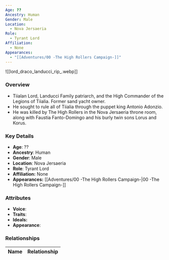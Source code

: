 ```yaml
---
Age: ??
Ancestry: Human
Gender: Male
Location:
  - Nova Jersaeria
Role:
  - Tyrant Lord
Affiliation:
  - None
Appearances:
  - "[[Adventures/00 -The High Rollers Campaign-]]"
---
```


![[lord_draco_landucci_rip_.webp]]

### Overview
- Tiialan Lord, Landucci Family patriarch, and the High Commander of the Legions of Tiialia. Former sand yacht owner.
- He sought to rule all of Tiialia through the puppet king Antonio Adonzio.
- He was killed by The High Rollers in the Nova Jersaeria throne room, along with Faustia Fanto-Domingo and his burly twin sons Lorus and Korus.

### Key Details
- **Age**: ??
- **Ancestry**: Human
- **Gender**: Male
- **Location**: Nova Jersaeria
- **Role**: Tyrant Lord
- **Affiliation:** None
- **Appearances:** [[Adventures/00 -The High Rollers Campaign-\|00 -The High Rollers Campaign-]]

### Attributes
- **Voice**: 
- **Traits**: 
- **Ideals:** 
- **Appearance**:

### Relationships

| Name  | Relationship |
| ----- | ------------ |
